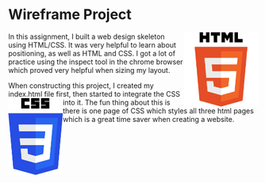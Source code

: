 # Wireframe Project

<img src="images\HTML5_Logo_512.png" alt="Drawing" style="width: 150px; height: 150px; float:  right;" />
In this assignment, I built a web design skeleton using HTML/CSS. It was very helpful to learn about positioning, as well as HTML and CSS. I got a lot of practice using the inspect tool in the chrome browser which proved very helpful when sizing my layout.  

When constructing this project, I created my index.html file first, then started to integrate the CSS into it.<img src="images\css-3-logo-AF06D75231-seeklogo.com.png" alt="Drawing" style="width: 110px; float: left;" /> The fun thing about this is there is one page of CSS which styles all three html pages which is a great time saver when creating a website. 

 
